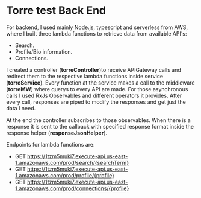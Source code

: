 # Torre test Back End

For backend, I used mainly Node.js, typescript and serverless from AWS, where I built three lambda functions to retrieve data from available API's:

- Search.
- Profile/Bio information.
- Connections.

I created a controller (**torreController**)to receive APIGateway calls and redirect them to the respective lambda functions inside service (**torreService**). Every function at the service makes a call to the middleware (**torreMW**) where querys to every API are made. For those asynchronous calls I used RxJs Observables and different operators it provides. After every call, responses are piped to modify the responses and get just the data I need. 

At the end the controller subscribes to those observables. When there is a response it is sent to the callback with specified response format inside the response helper (**responseJsonHelper**).

Endpoints for lambda functions are:

- GET https://1tzm5muki7.execute-api.us-east-1.amazonaws.com/prod/search/{searchTerm}
- GET https://1tzm5muki7.execute-api.us-east-1.amazonaws.com/prod/profile/{profile}
- GET https://1tzm5muki7.execute-api.us-east-1.amazonaws.com/prod/connections/{profile}